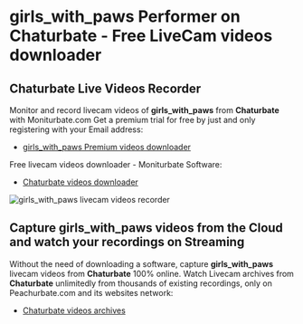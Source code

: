 # girls_with_paws Performer on Chaturbate - Free LiveCam videos downloader

## Chaturbate Live Videos Recorder

Monitor and record livecam videos of **girls_with_paws** from **Chaturbate** with Moniturbate.com
Get a premium trial for free by just and only registering with your Email address:
* [girls_with_paws Premium videos downloader](https://moniturbate.com/request-demo-licence-key.html)

Free livecam videos downloader - Moniturbate Software:
* [Chaturbate videos downloader](https://moniturbate.com/moniturbate-download-software.html)

![girls_with_paws livecam videos recorder](https://peachurnet.com/templates/moniturbate-software.png)


## Capture girls_with_paws videos from the Cloud and watch your recordings on Streaming

Without the need of downloading a software, capture **girls_with_paws** livecam videos from **Chaturbate** 100% online.
Watch Livecam archives from **Chaturbate** unlimitedly from thousands of existing recordings, only on Peachurbate.com and its websites network:
* [Chaturbate videos archives](https://peachurnet.com/)